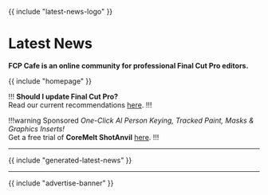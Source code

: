 {{ include "latest-news-logo" }}

# Latest News

**FCP Cafe is an online community for professional Final Cut Pro editors.**

{{ include "homepage" }}

!!!
**Should I update Final Cut Pro?**<br />
Read our current recommendations [here](/update-guide/).
!!!

!!!warning Sponsored
_One-Click AI Person Keying, Tracked Paint, Masks & Graphics Inserts!_<br />
Get a free trial of **CoreMelt ShotAnvil** [here](https://coremelt.com/blogs/news/special-deals-for-final-cut-creative-summit-23).
!!!

---

{{ include "generated-latest-news" }}

---

{{ include "advertise-banner" }}